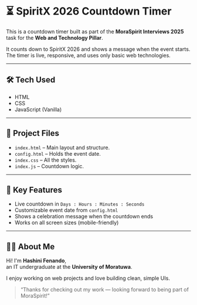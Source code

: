 # ⏳ SpiritX 2026 Countdown Timer

This is a countdown timer built as part of the **MoraSpirit Interviews 2025** task for the **Web and Technology Pillar**.

It counts down to SpiritX 2026 and shows a message when the event starts. The timer is live, responsive, and uses only basic web technologies.

---

## 🛠️ Tech Used
- HTML
- CSS
- JavaScript (Vanilla)

---

## 📄 Project Files
- `index.html` – Main layout and structure.
- `config.html` – Holds the event date.
- `index.css` – All the styles.
- `index.js` – Countdown logic.

---

## 🎯 Key Features
- Live countdown in `Days : Hours : Minutes : Seconds`
- Customizable event date from `config.html`
- Shows a celebration message when the countdown ends
- Works on all screen sizes (mobile-friendly)

---

## 👨‍💻 About Me
Hi! I'm **Hashini Fenando**,  
an IT undergraduate at the **University of Moratuwa**.

I enjoy working on web projects and love building clean, simple UIs.

> “Thanks for checking out my work — looking forward to being part of MoraSpirit!”

